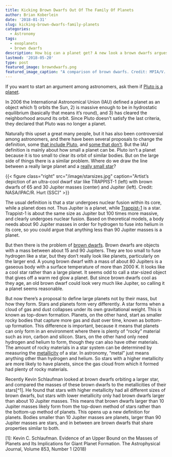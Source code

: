 ```yaml
---
title: Kicking Brown Dwarfs Out Of The Family Of Planets
author: Brian Koberlein
date: '2018-01-31'
slug: kicking-brown-dwarfs-family-planets
categories:
  - Astronomy
tags:
  - exoplanets
  - brown dwarfs
description: How big can a planet get? A new look a brown dwarfs argues planets are smaller than we thought.
lastmod: '2018-05-20'
type: post
featured_image: browndwarfs.png
featured_image_caption: "A comparison of brown dwarfs. Credit: MPIA/V. Joergens"
---
```


If you want to start an argument among astronomers, ask them if [Pluto is a planet](https://briankoberlein.com/2014/03/21/alas-poor-ceres/). 

In 2006 the International Astronomical Union (IAU) defined a planet as an object which 1) orbits the Sun, 2) is massive enough to be in hydrostatic equilibrium (basically that means it’s round), and 3) has cleared the neighborhood around its orbit. Since Pluto doesn’t satisfy the last criteria, they declared that Pluto was no longer a planet.

Naturally this upset a great many people, but it has also been controversial among astronomers, and there have been several proposals to change the definition, some [that include Pluto](https://briankoberlein.com/2017/02/23/sun-hundred-worlds/), and [some that don’t](https://briankoberlein.com/2016/02/15/makes-planet-planet/). But the IAU definition is mainly about how small a planet can be. Pluto isn’t a planet because it is too small to clear its orbit of similar bodies. But on the large side of things there is a similar problem. Where do we draw the line between a really large planet and a [really small star](https://briankoberlein.com/2014/09/25/coolest-star/)?

{{< figure class="right" src="/image/starsizes.jpg" caption="Artist’s depiction of an ultra-cool dwarf star like TRAPPIST-1 (left) with brown dwarfs of 65 and 30 Jupiter masses (center) and Jupiter (left). Credit: NASA/IPAC/R. Hurt (SSC)" >}}

The usual definition is that a star undergoes nuclear fusion within its core, while a planet does not. Thus Jupiter is a planet, while [Trappist-1](https://briankoberlein.com/2017/03/18/what-we-really-see/) is a star. Trappist-1 is about the same size as Jupiter but 100 times more massive, and clearly undergoes nuclear fusion. Based on theoretical models, a body needs about 90 Jupiter masses in order for hydrogen to fuse into helium in its core, so you could argue that anything less than 90 Jupiter masses is a planet.

But then there is the problem of [brown dwarfs](https://briankoberlein.com/2014/04/19/brown-dwarf-desert/). Brown dwarfs are objects with a mass between about 15 and 90 Jupiters. They are too small to fuse hydrogen like a star, but they don’t really look like planets, particularly on the larger end. A young brown dwarf with a mass of about 80 Jupiters  is a gaseous body with a surface temperature of more than 2000 K. It looks like a cool star rather than a large planet. It seems odd to call a star-sized object that gives off a warm red glow a planet. But since brown dwarfs cool as they age, an old brown dwarf could look very much like Jupiter, so calling it a planet seems reasonable.

But now there’s a proposal to define large planets not by their mass, but how they form. Stars and planets form very differently. A star forms when a cloud of gas and dust collapses under its own gravitational weight. This is known as top-down formation. Planets, on the other hand, start as smaller rocky bodies that capture more gas and dust over time, known as bottom-up formation. This difference is important, because it means that planets can only form in an environment where there is plenty of “rocky” material such as iron, carbon and silicon. Stars, on the other hand only need hydrogen and helium to form, though they can also have other materials. The amount of rocky materials in a star system can be determined by measuring the [metallicity](https://briankoberlein.com/2014/06/03/testing-metal/) of a star. In astronomy, “metal” just means anything other than hydrogen and helium. So stars with a higher metallicity are more likely to have planets, since the gas cloud from which it formed had plenty of rocky materials.

Recently Kevin Schlaufman looked at brown dwarfs orbiting a larger star, and compared the masses of these brown dwarfs to the metallicities of their stars[^1]. He found that stars with higher metallicity had all different sizes of brown dwarfs, but stars with lower metallicity only had brown dwarfs larger than about 10 Jupiter masses. This means that brown dwarfs larger than 10 Jupiter masses likely form from the top-down method of stars rather than the bottom-up method of planets. This opens up a new definition for planets. Bodies smaller than 10 Jupiter masses are planets, larger than 90 Jupiter masses are stars, and in between are brown dwarfs that share properties similar to both.

[1]: Kevin C. Schlaufman. Evidence of an Upper Bound on the Masses of Planets and Its Implications for Giant Planet Formation. The Astrophysical Journal, Volume 853, Number 1 (2018)